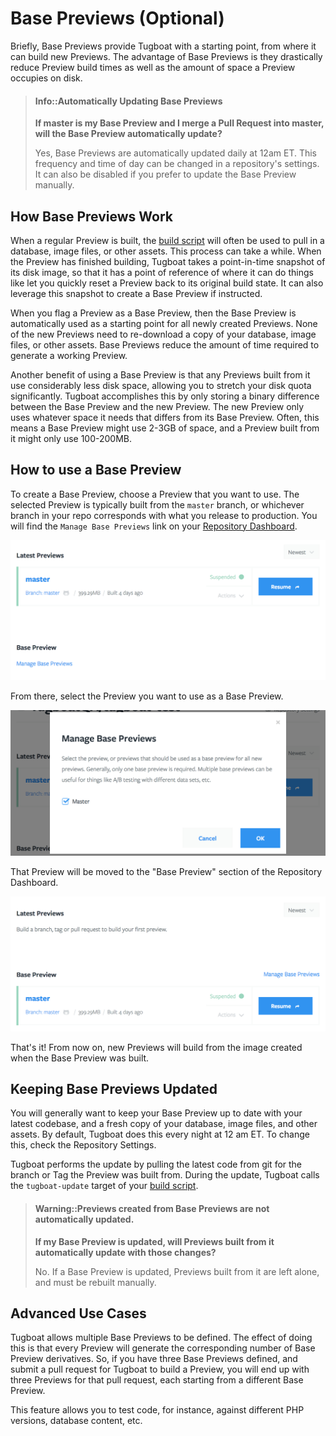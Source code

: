 # Base Previews (Optional)

Briefly, Base Previews provide Tugboat with a starting point, from where it can
build new Previews. The advantage of Base Previews is they drastically reduce
Preview build times as well as the amount of space a Preview occupies on disk.

> #### Info::Automatically Updating Base Previews
>
> **If master is my Base Preview and I merge a Pull Request into master, will
> the Base Preview automatically update?**
>
> Yes, Base Previews are automatically updated daily at 12am ET. This frequency
> and time of day can be changed in a repository's settings. It can also be
> disabled if you prefer to update the Base Preview manually.

## How Base Previews Work

When a regular Preview is built, the [build script](../../build-script/index.md)
will often be used to pull in a database, image files, or other assets. This
process can take a while. When the Preview has finished building, Tugboat takes
a point-in-time snapshot of its disk image, so that it has a point of reference
of where it can do things like let you quickly reset a Preview back to its
original build state. It can also leverage this snapshot to create a Base
Preview if instructed.

When you flag a Preview as a Base Preview, then the Base Preview is
automatically used as a starting point for all newly created Previews. None of
the new Previews need to re-download a copy of your database, image files, or
other assets. Base Previews reduce the amount of time required to generate a
working Preview.

Another benefit of using a Base Preview is that any Previews built from it use
considerably less disk space, allowing you to stretch your disk quota
significantly. Tugboat accomplishes this by only storing a binary difference
between the Base Preview and the new Preview. The new Preview only uses whatever
space it needs that differs from its Base Preview. Often, this means a Base
Preview might use 2-3GB of space, and a Preview built from it might only use
100-200MB.

## How to use a Base Preview

To create a Base Preview, choose a Preview that you want to use. The selected
Preview is typically built from the `master` branch, or whichever branch in your
repo corresponds with what you release to production. You will find the `Manage
Base Previews` link on your
[Repository Dashboard](../../dashboard/repositories/index.md).

![Base Preview Selection](_images/base-preview-before.png)

From there, select the Preview you want to use as a Base Preview.

![Base Preview Selection](_images/base-preview-select.png)

That Preview will be moved to the "Base Preview" section of the Repository
Dashboard.

![Base Preview Selection](_images/base-preview-after.png)

That's it! From now on, new Previews will build from the image created when the
Base Preview was built.

## Keeping Base Previews Updated

You will generally want to keep your Base Preview up to date with your latest
codebase, and a fresh copy of your database, image files, and other assets. By
default, Tugboat does this every night at 12 am ET. To change this, check the
Repository Settings.

Tugboat performs the update by pulling the latest code from git for the branch
or Tag the Preview was built from. During the update, Tugboat calls the
`tugboat-update` target of your [build script](../../build-script/index.md).

> #### Warning::Previews created from Base Previews are not automatically updated.
>
> **If my Base Preview is updated, will Previews built from it automatically
> update with those changes?**
>
> No. If a Base Preview is updated, Previews built from it are left alone, and
> must be rebuilt manually.

## Advanced Use Cases

Tugboat allows multiple Base Previews to be defined. The effect of doing this is
that every Preview will generate the corresponding number of Base Preview
derivatives. So, if you have three Base Previews defined, and submit a pull
request for Tugboat to build a Preview, you will end up with three Previews for
that pull request, each starting from a different Base Preview.

This feature allows you to test code, for instance, against different PHP
versions, database content, etc.
